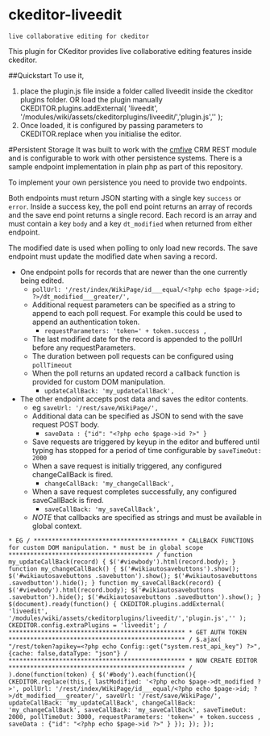 # ckeditor-liveedit
    live collaborative editing for ckeditor

This plugin for CKeditor provides live collaborative editing features inside ckeditor.

##Quickstart
To use it, 

1. place the plugin.js file inside a folder called liveedit inside the ckeditor plugins folder.
OR load the plugin manually
CKEDITOR.plugins.addExternal( 'liveedit', '/modules/wiki/assets/ckeditorplugins/liveedit/','plugin.js','' );
2. Once loaded, it is configured by passing parameters to CKEDITOR.replace when you initialise the editor.


#Persistent Storage
It was built to work with the [cmfive](https://github.com/2pisoftware/cmfive/) CRM REST module and is configurable to work with other persistence systems. There is a sample endpoint implementation in plain php as part of this repository. 

To implement your own persistence you need to provide two endpoints. 

Both endpoints must return JSON starting with a single key `success` or `error`.
Inside a success key, the poll end point returns an array of records and the save end point returns a single record.
Each record is an array and must contain a key `body` and a key `dt_modified` when returned from either endpoint.

The modified date is used when polling to only load new records.
The save endpoint must update the modified date when saving a record.

- One endpoint polls for records that are newer than the one currently being edited.
	- `pollUrl: '/rest/index/WikiPage/id___equal/<?php echo $page->id; ?>/dt_modified___greater/',`
    - Additional request parameters can be specified as a string to append to each poll request. For example this could be used to append an authentication token.  
		- `requestParameters: 'token=' + token.success ,`
	- The last modified date for the record is appended to the pollUrl before any requestParameters.
    - The duration between poll requests can be configured using `pollTimeout`
	- When the poll returns an updated record a callback function is provided for custom DOM manipulation.
      	- `updateCallBack: 'my_updateCallBack',`
- The other endpoint accepts post data and saves the editor contents.
	- eg `saveUrl: '/rest/save/WikiPage/',`
	- Additional data can be specified as JSON to send with the save request POST body.
		- `saveData : {"id": "<?php echo $page->id ?>" }`
	- Save requests are triggered by keyup in the editor and buffered until typing has stopped for a period of time configurable by `saveTimeOut: 2000`
	- When a save request is initially triggered, any configured changeCallBack is fired.  			
		- `changeCallBack: 'my_changeCallBack',`
	- When a save request completes successfully, any configured saveCallBack is fired.
		- `saveCallBack: 'my_saveCallBack',`
	- *NOTE* that callbacks are specified as strings and must be available in global context.

	
`
		* EG
		/ ****************************************
		* CALLBACK FUNCTIONS for custom DOM manipulation.
		* must be in global scope
		**************************************** /
		function my_updateCallBack(record) {
		$('#viewbody').html(record.body);
		}
		function my_changeCallBack() {
		$('#wikiautosavebuttons').show();
		$('#wikiautosavebuttons .savebutton').show();
		$('#wikiautosavebuttons .savedbutton').hide();
		}
		function my_saveCallBack(record) {
		$('#viewbody').html(record.body);
		$('#wikiautosavebuttons .savebutton').hide();
		$('#wikiautosavebuttons .savedbutton').show();
		}
		$(document).ready(function() {
		CKEDITOR.plugins.addExternal( 'liveedit', '/modules/wiki/assets/ckeditorplugins/liveedit/','plugin.js','' );
		CKEDITOR.config.extraPlugins = 'liveedit';
		/ *************************************************
		* GET AUTH TOKEN
		************************************************* /
		$.ajax(
		"/rest/token?apikey=<?php echo Config::get("system.rest_api_key") ?>",{cache: false,dataType: "json"}
		/ *************************************************
		* NOW CREATE EDITOR
		************************************************* /
		).done(function(token) {
		$('#body').each(function(){
			CKEDITOR.replace(this,{
				lastModified: '<?php echo $page->dt_modified ?>',
				pollUrl: '/rest/index/WikiPage/id___equal/<?php echo $page->id; ?>/dt_modified___greater/',
				saveUrl: '/rest/save/WikiPage/',
				updateCallBack: 'my_updateCallBack',
				changeCallBack: 'my_changeCallBack',
				saveCallBack: 'my_saveCallBack',
				saveTimeOut: 2000,
				pollTimeOut: 3000,
				requestParameters: 'token=' + token.success ,
				saveData : {"id": "<?php echo $page->id ?>" }
			});
		});
		});
`
